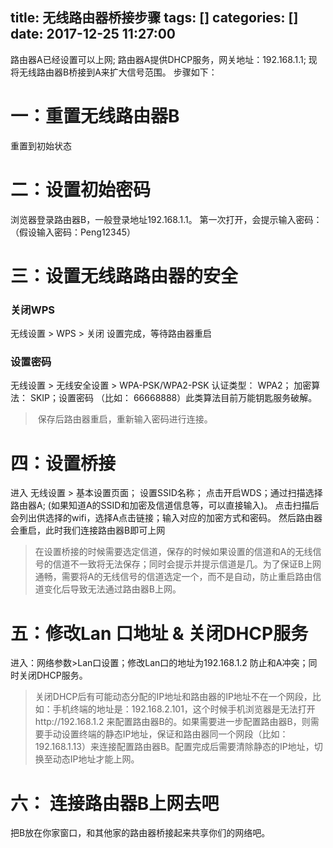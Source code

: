 title: 无线路由器桥接步骤
tags: []
categories: []
date: 2017-12-25 11:27:00
---
路由器A已经设置可以上网; 路由器A提供DHCP服务，网关地址：192.168.1.1; 现将无线路由器B桥接到A来扩大信号范围。
步骤如下：
# 一：重置无线路由器B
重置到初始状态
# 二：设置初始密码
浏览器登录路由器B，一般登录地址192.168.1.1。 第一次打开，会提示输入密码：（假设输入密码：Peng12345）
# 三：设置无线路路由器的安全
### 关闭WPS
无线设置 > WPS > 关闭
设置完成，等待路由器重启
### 设置密码
无线设置 > 无线安全设置 > WPA-PSK/WPA2-PSK 
认证类型： WPA2； 加密算法： SKIP；设置密码 （比如： 66668888）此类算法目前万能钥匙服务破解。
>  保存后路由器重启，重新输入密码进行连接。

# 四：设置桥接
进入 无线设置 > 基本设置页面； 设置SSID名称； 点击开启WDS；通过扫描选择路由器A; (如果知道A的SSID和加密及信道信息等，可以直接输入)。 点击扫描后会列出供选择的wifi，选择A点击链接；输入对应的加密方式和密码。 然后路由器会重启，此时我们连接路由器B即可上网
> 在设置桥接的时候需要选定信道，保存的时候如果设置的信道和A的无线信号的信道不一致将无法保存；同时会提示并提示信道是几。为了保证B上网通畅，需要将A的无线信号的信道选定一个，而不是自动，防止重启路由信道变化后导致无法通过路由器B上网。
# 五：修改Lan 口地址 & 关闭DHCP服务
进入：网络参数>Lan口设置；修改Lan口的地址为192.168.1.2 防止和A冲突；同时关闭DHCP服务。 
> 关闭DHCP后有可能动态分配的IP地址和路由器的IP地址不在一个网段，比如：手机终端的地址是：192.168.2.101，这个时候手机浏览器是无法打开http://192.168.1.2 来配置路由器B的。如果需要进一步配置路由器B，则需要手动设置终端的静态IP地址，保证和路由器同一个网段（比如：192.168.1.13）来连接配置路由器B。配置完成后需要清除静态的IP地址，切换至动态IP地址才能上网。
# 六： 连接路由器B上网去吧
把B放在你家窗口，和其他家的路由器桥接起来共享你们的网络吧。
